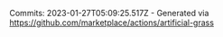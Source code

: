 Commits: 2023-01-27T05:09:25.517Z - Generated via https://github.com/marketplace/actions/artificial-grass
<br>
